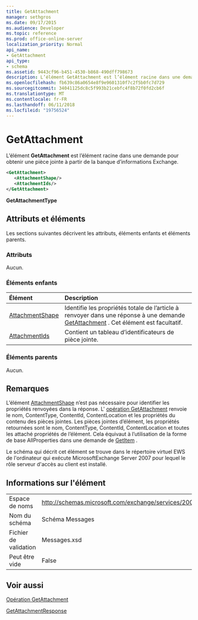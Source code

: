```yaml
---
title: GetAttachment
manager: sethgros
ms.date: 09/17/2015
ms.audience: Developer
ms.topic: reference
ms.prod: office-online-server
localization_priority: Normal
api_name:
- GetAttachment
api_type:
- schema
ms.assetid: 9443cf96-b451-4530-b868-490dff798673
description: L’élément GetAttachment est l’élément racine dans une demande pour obtenir une pièce jointe à partir de la banque d’informations Exchange.
ms.openlocfilehash: fb639c86a0654e8f9e9601310f7c2f5b0fc7d729
ms.sourcegitcommit: 34041125dc8c5f993b21cebfc4f8b72f0fd2cb6f
ms.translationtype: MT
ms.contentlocale: fr-FR
ms.lasthandoff: 06/11/2018
ms.locfileid: "19756524"
---
```

# <a name="getattachment"></a>GetAttachment

L’élément **GetAttachment** est l’élément racine dans une demande pour obtenir une pièce jointe à partir de la banque d’informations Exchange. 
  
```xml
<GetAttachment>
   <AttachmentShape/>
   <AttachmentIds/>
</GetAttachment>
```

 **GetAttachmentType**
## <a name="attributes-and-elements"></a>Attributs et éléments

Les sections suivantes décrivent les attributs, éléments enfants et éléments parents.
  
### <a name="attributes"></a>Attributs

Aucun.
  
### <a name="child-elements"></a>Éléments enfants

|**Élément**|**Description**|
|:-----|:-----|
|[AttachmentShape](attachmentshape.md) <br/> |Identifie les propriétés totale de l’article à renvoyer dans une réponse à une demande [GetAttachment](getattachment.md) . Cet élément est facultatif.  <br/> |
|[AttachmentIds](attachmentids.md) <br/> |Contient un tableau d’identificateurs de pièce jointe.  <br/> |
   
### <a name="parent-elements"></a>Éléments parents

Aucun.
  
## <a name="remarks"></a>Remarques

L’élément [AttachmentShape](attachmentshape.md) n’est pas nécessaire pour identifier les propriétés renvoyées dans la réponse. L' [opération GetAttachment](getattachment-operation.md) renvoie le nom, ContentType, ContentId, ContentLocation et les propriétés du contenu des pièces jointes. Les pièces jointes d’élément, les propriétés retournées sont le nom, ContentType, ContentId, ContentLocation et toutes les attaché propriétés de l’élément. Cela équivaut à l’utilisation de la forme de base AllProperties dans une demande de [GetItem](getitem.md) . 
  
Le schéma qui décrit cet élément se trouve dans le répertoire virtuel EWS de l'ordinateur qui exécute MicrosoftExchange Server 2007 pour lequel le rôle serveur d'accès au client est installé.
  
## <a name="element-information"></a>Informations sur l'élément

|||
|:-----|:-----|
|Espace de noms  <br/> |http://schemas.microsoft.com/exchange/services/2006/messages  <br/> |
|Nom du schéma  <br/> |Schéma Messages  <br/> |
|Fichier de validation  <br/> |Messages.xsd  <br/> |
|Peut être vide  <br/> |False  <br/> |
   
## <a name="see-also"></a>Voir aussi



[Opération GetAttachment](getattachment-operation.md)
  
[GetAttachmentResponse](getattachmentresponse.md)

